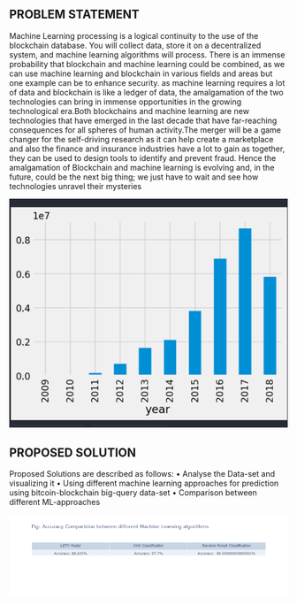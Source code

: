 ##                             PROBLEM STATEMENT
Machine Learning processing is a logical continuity to the use of the blockchain database.
You will collect data, store it on a decentralized system, and machine learning algorithms will
process.
There is an immense probability that blockchain and machine learning could be combined, as
we can use machine learning and blockchain in various fields and areas but one example can
be to enhance security. as machine learning requires a lot of data and blockchain is like a ledger
of data, the amalgamation of the two technologies can bring in immense opportunities in the
growing technological era.Both blockchains and machine learning are new technologies that
have emerged in the last decade that have far-reaching consequences for all spheres of human
activity.The merger will be a game changer for the self-driving research as it can help create
a marketplace and also the finance and insurance industries have a lot to gain as together,
they can be used to design tools to identify and prevent fraud. Hence the amalgamation of
Blockchain and machine learning is evolving and, in the future, could be the next big thing;
we just have to wait and see how technologies unravel their mysteries

![Screenshot](images/ss.png)

## PROPOSED SOLUTION
Proposed Solutions are described as follows:
• Analyse the Data-set and visualizing it
• Using different machine learning approaches for prediction using bitcoin-blockchain
big-query data-set
• Comparison between different ML-approaches

  ![Screenshot](images/nn.png)
